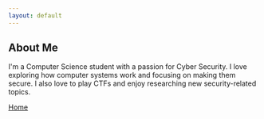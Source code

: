 ```yaml
---
layout: default
---
```


## About Me

I'm a Computer Science student with a passion for Cyber Security. I love exploring how computer systems work and focusing on making them secure. I also love to play CTFs and enjoy researching new security-related topics.

[Home](./)

